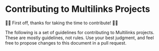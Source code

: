 # Contributing to Multilinks Projects

:clap::tada: First off, thanks for taking the time to contribute! :tada::clap:

The following is a set of guidelines for contributing to Multilinks projects. These are mostly guidelines, not rules. Use your best judgment, and feel free to propose changes to this document in a pull request.
